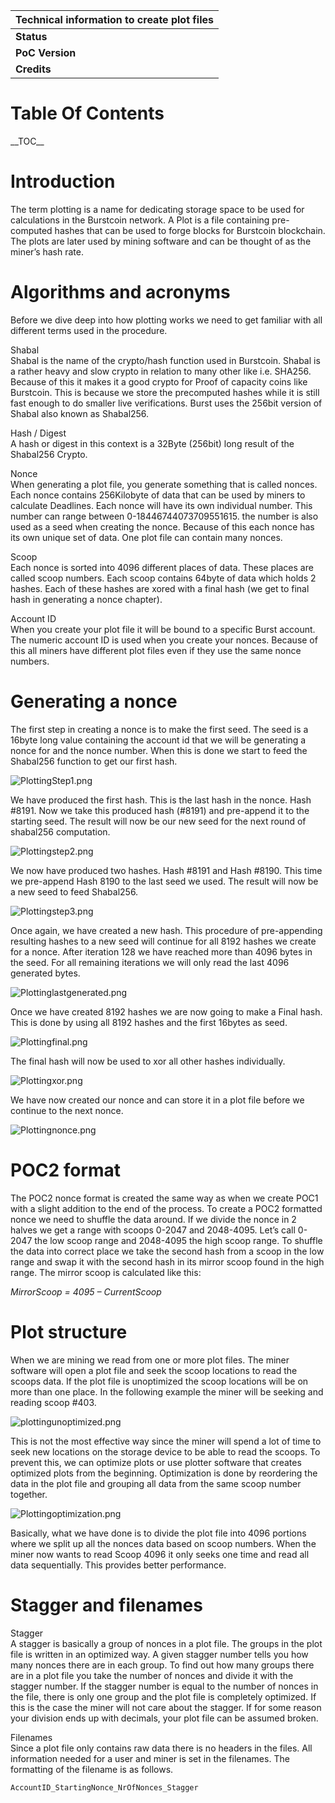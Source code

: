 | Technical information to create plot files |
|--------------------------------------------|
| **Status**                                 |
| **PoC Version**                            |
| **Credits**                                |

Table Of Contents
=================

\_\_TOC\_\_

Introduction
============

The term plotting is a name for dedicating storage space to be used for calculations in the Burstcoin network. A Plot is a file containing pre-computed hashes that can be used to forge blocks for Burstcoin blockchain. The plots are later used by mining software and can be thought of as the miner’s hash rate.

Algorithms and acronyms
=======================

Before we dive deep into how plotting works we need to get familiar with all different terms used in the procedure.

Shabal  
Shabal is the name of the crypto/hash function used in Burstcoin. Shabal is a rather heavy and slow crypto in relation to many other like i.e. SHA256. Because of this it makes it a good crypto for Proof of capacity coins like Burstcoin. This is because we store the precomputed hashes while it is still fast enough to do smaller live verifications. Burst uses the 256bit version of Shabal also known as Shabal256.

<!-- -->

Hash / Digest  
A hash or digest in this context is a 32Byte (256bit) long result of the Shabal256 Crypto.

<!-- -->

Nonce  
When generating a plot file, you generate something that is called nonces. Each nonce contains 256Kilobyte of data that can be used by miners to calculate Deadlines. Each nonce will have its own individual number. This number can range between 0-18446744073709551615. the number is also used as a seed when creating the nonce. Because of this each nonce has its own unique set of data. One plot file can contain many nonces.

<!-- -->

Scoop  
Each nonce is sorted into 4096 different places of data. These places are called scoop numbers. Each scoop contains 64byte of data which holds 2 hashes. Each of these hashes are xored with a final hash (we get to final hash in generating a nonce chapter).

<!-- -->

Account ID  
When you create your plot file it will be bound to a specific Burst account. The numeric account ID is used when you create your nonces. Because of this all miners have different plot files even if they use the same nonce numbers.

Generating a nonce
==================

The first step in creating a nonce is to make the first seed. The seed is a 16byte long value containing the account id that we will be generating a nonce for and the nonce number. When this is done we start to feed the Shabal256 function to get our first hash.

![](PlottingStep1.png "PlottingStep1.png")

We have produced the first hash. This is the last hash in the nonce. Hash \#8191. Now we take this produced hash (\#8191) and pre-append it to the starting seed. The result will now be our new seed for the next round of shabal256 computation.

![](Plottingstep2.png "Plottingstep2.png")

We now have produced two hashes. Hash \#8191 and Hash \#8190. This time we pre-append Hash 8190 to the last seed we used. The result will now be a new seed to feed Shabal256.

![](Plottingstep3.png "Plottingstep3.png")

Once again, we have created a new hash. This procedure of pre-appending resulting hashes to a new seed will continue for all 8192 hashes we create for a nonce. After iteration 128 we have reached more than 4096 bytes in the seed. For all remaining iterations we will only read the last 4096 generated bytes.

![](Plottinglastgenerated.png "Plottinglastgenerated.png")

Once we have created 8192 hashes we are now going to make a Final hash. This is done by using all 8192 hashes and the first 16bytes as seed.

![](Plottingfinal.png "Plottingfinal.png")

The final hash will now be used to xor all other hashes individually.

![](Plottingxor.png "Plottingxor.png")

We have now created our nonce and can store it in a plot file before we continue to the next nonce.

![](Plottingnonce.png "Plottingnonce.png")

**POC2 format**
===============

The POC2 nonce format is created the same way as when we create POC1 with a slight addition to the end of the process. To create a POC2 formatted nonce we need to shuffle the data around. If we divide the nonce in 2 halves we get a range with scoops 0-2047 and 2048-4095. Let’s call 0-2047 the low scoop range and 2048-4095 the high scoop range. To shuffle the data into correct place we take the second hash from a scoop in the low range and swap it with the second hash in its mirror scoop found in the high range. The mirror scoop is calculated like this:

*MirrorScoop = 4095 – CurrentScoop*

Plot structure
==============

When we are mining we read from one or more plot files. The miner software will open a plot file and seek the scoop locations to read the scoops data. If the plot file is unoptimized the scoop locations will be on more than one place. In the following example the miner will be seeking and reading scoop \#403.

![](plottingunoptimized.png "plottingunoptimized.png")

This is not the most effective way since the miner will spend a lot of time to seek new locations on the storage device to be able to read the scoops. To prevent this, we can optimize plots or use plotter software that creates optimized plots from the beginning. Optimization is done by reordering the data in the plot file and grouping all data from the same scoop number together.

![](Plottingoptimization.png "Plottingoptimization.png")

Basically, what we have done is to divide the plot file into 4096 portions where we split up all the nonces data based on scoop numbers. When the miner now wants to read Scoop 4096 it only seeks one time and read all data sequentially. This provides better performance.

Stagger and filenames
=====================

Stagger  
A stagger is basically a group of nonces in a plot file. The groups in the plot file is written in an optimized way. A given stagger number tells you how many nonces there are in each group. To find out how many groups there are in a plot file you take the number of nonces and divide it with the stagger number. If the stagger number is equal to the number of nonces in the file, there is only one group and the plot file is completely optimized. If this is the case the miner will not care about the stagger. If for some reason your division ends up with decimals, your plot file can be assumed broken.

<!-- -->

Filenames  
Since a plot file only contains raw data there is no headers in the files. All information needed for a user and miner is set in the filenames. The formatting of the filename is as follows.

    AccountID_StartingNonce_NrOfNonces_Stagger

